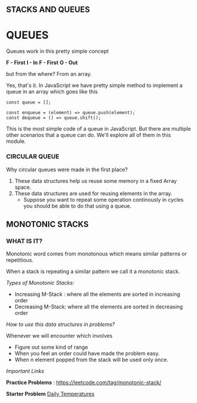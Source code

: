 ## STACKS AND QUEUES

# QUEUES

Queues work in this pretty simple concept

**F - First**
**I - In**
**F - First**
**O - Out**

but from the where?
From an array.

Yes, that's it.
In JavaScript we have pretty simple method to implement a queue in an array which goes like this

```
const queue = [];

const enqueue = (element) => queue.push(element);
const dequeue = () => queue.shift();

```

This is the most simple code of a queue in JavaScript.
But there are multiple other scenarios that a queue can do.
We'll explore all of them in this module.

### CIRCULAR QUEUE

Why circular queues were made in the first place?

1. These data structures help us reuse some memory in a fixed Array space.
2. These data structures are used for reusing elements in the array.
   - Suppose you want to repeat some operation continously in cycles you should be able to do that using a queue.

## MONOTONIC STACKS

### WHAT IS IT?

Monotonic word comes from monotonous which means similar patterns or repetitious.

When a stack is repeating a similar pattern we call it a monotonic stack.

_Types of Monotonic Stacks:_

- Increasing M-Stack : where all the elements are sorted in increasing order
- Decreasing M-Stack: where all the elements are sorted in decreasing order

_How to use this data structures in problems?_

Whenever we will encounter which involves

- Figure out some kind of range
- When you feel an order could have made the problem easy.
- When n element popped from the stack will be used only once.

_Important Links_

**Practice Problems** : https://leetcode.com/tag/monotonic-stack/

**Starter Problem** [Daily Temperatures](https://github.com/sagars01/DSA_Zero_To_Hero/blob/master/src/Stacks_Queues/MonotonicStack.js)
